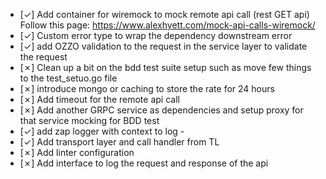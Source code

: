 - [&check;] Add container for wiremock to mock remote api call (rest GET api)
    Follow this page: https://www.alexhyett.com/mock-api-calls-wiremock/
- [&check;] Custom error type to wrap the dependency downstream error
- [&check;] add OZZO validation to the request in the service layer to validate the request
- [&cross;] Clean up a bit on the bdd test suite setup such as move few things to the test_setuo.go file
- [&cross;] introduce mongo or caching to store the rate for 24 hours
- [&cross;] Add timeout for the remote api call
- [&cross;] Add another GRPC service as dependencies and setup proxy for that service mocking for BDD test
- [&check;] add zap logger with context to log - 
- [&check;] Add transport layer and call handler from TL
- [&cross;] Add linter configuration
- [&cross;] Add interface to log the request and response of the api